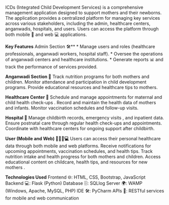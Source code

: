ICDs (Integrated Child Development Services) is a comprehensive management application designed to support mothers and their newborns. 
The application provides a centralized platform for managing key services across various stakeholders, including the admin, healthcare centers, anganwadis,
hospitals, and users. Users can access the platform through both mobile 📱 and web 💻 applications.

**Key Features**
Admin Section 🛠️**
    * Manage users and roles (healthcare professionals, anganwadi workers, hospital staff).
    * Oversee the operations of anganwadi centers and healthcare institutions.
    * Generate reports 📊 and track the performance of services provided.



**Anganwadi Section 🏫**
    Track nutrition programs for both mothers and children.
    Monitor attendance and participation in child development programs.
    Provide educational resources and healthcare tips to mothers.



**Healthcare Center 🏥**
    Schedule and manage appointments for maternal and child health check-ups .
    Record and maintain the health data of mothers and infants.
    Monitor vaccination schedules and follow-up visits.



**Hospital 🏨**
    Manage childbirth records, emergency visits , and inpatient data.
    Ensure postnatal care through regular health check-ups and appointments.
    Coordinate with healthcare centers for ongoing support after childbirth.


**User (Mobile and Web) 👩‍⚕️📱💻**
    Users can access their personal healthcare data through both mobile and web platforms.
    Receive notifications for upcoming appointments, vaccination schedules, and health tips.
    Track nutrition intake and health progress for both mothers and children.
    Access educational content on childcare, health tips, and resources for new mothers .

**Technologies Used**
Frontend 🌐: HTML, CSS, Bootstrap, JavaScript
Backend 💻: Flask (Python)
Database 🗄️: SQLlog
Server 🌍: WAMP (Windows, Apache, MySQL, PHP)
IDE 🛠️: PyCharm
APIs 🔗: RESTful services for mobile and web communication
   
